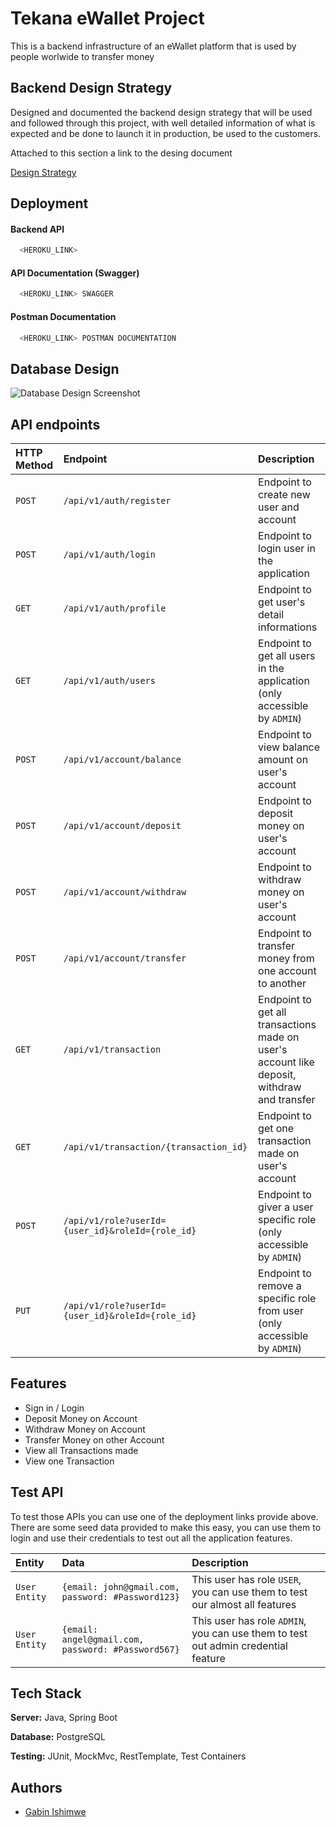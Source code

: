 
# Tekana eWallet Project

This is a backend infrastructure of an eWallet platform that is used by people worlwide to transfer money


## Backend Design Strategy

Designed and documented the backend design strategy that will be used and followed through this project, with well detailed information of what is expected and be done to launch it in production, be used to the customers.

Attached to this section a link to the desing document

[Design Strategy](https://docs.google.com/document/d/1gWmuQWmBuDcvbCcLbAKUUbRWPqDpPD1mLxfPxXMWPig/edit?usp=sharing)


## Deployment

#### Backend API
```bash
  <HEROKU_LINK>
```

#### API Documentation (Swagger)
```bash
  <HEROKU_LINK> SWAGGER
```

#### Postman Documentation
```bash
  <HEROKU_LINK> POSTMAN DOCUMENTATION
```


## Database Design
![Database Design Screenshot](https://via.placeholder.com/468x300?text=App+Screenshot+Here)

## API endpoints

| HTTP Method | Endpoint     | Description                |
| :-------- | :------- | :------------------------- |
| `POST` | `/api/v1/auth/register` | Endpoint to create new user and account |
| `POST` | `/api/v1/auth/login` | Endpoint to login user in the application |
| `GET` | `/api/v1/auth/profile` | Endpoint to get user's detail informations |
| `GET` | `/api/v1/auth/users` | Endpoint to get all users in the application (only accessible by `ADMIN`) |
| `POST` | `/api/v1/account/balance` | Endpoint to view balance amount on user's account |
| `POST` | `/api/v1/account/deposit` | Endpoint to deposit money on user's account |
| `POST` | `/api/v1/account/withdraw` | Endpoint to withdraw money on user's account |
| `POST` | `/api/v1/account/transfer` | Endpoint to transfer money from one account to another |
| `GET` | `/api/v1/transaction` | Endpoint to get all transactions made on user's account like deposit, withdraw and transfer |
| `GET` | `/api/v1/transaction/{transaction_id}` | Endpoint to get one transaction made on user's account |
| `POST` | `/api/v1/role?userId={user_id}&roleId={role_id}` | Endpoint to giver a user specific role (only accessible by `ADMIN`) |
| `PUT` | `/api/v1/role?userId={user_id}&roleId={role_id}` | Endpoint to remove a specific role from user (only accessible by `ADMIN`) |

## Features

- Sign in / Login
- Deposit Money on Account
- Withdraw Money on Account
- Transfer Money on other Account
- View all Transactions made
- View one Transaction


## Test API
To test those APIs you can use one of the deployment links provide above. There are some seed data provided to make this easy, you can use them to login and use their credentials to test out all the application features.

| Entity | Data     | Description                |
| :-------- | :------- | :------------------------- |
| `User Entity` | `{email: john@gmail.com, password: #Password123}` | This user has role `USER`, you can use them to test our almost all features|
| `User Entity` | `{email: angel@gmail.com, password: #Password567}` | This user has role `ADMIN`, you can use them to test out admin credential feature|

## Tech Stack

**Server:** Java, Spring Boot

**Database:** PostgreSQL

**Testing:** JUnit, MockMvc, RestTemplate, Test Containers


## Authors

- [Gabin Ishimwe](https://github.com/Gabin-ishimwe)

